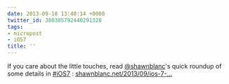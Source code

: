 ```yaml
---
date: 2013-09-18 13:40:14 +0000
twitter_id: 380385792440291328
tags:
- micropost
- iOS7
title: ''
---
```


If you care about the little touches, read [@shawnblanc](https://twitter.com/shawnblanc)'s quick roundup of some details in [#iOS7](https://twitter.com/hashtag/iOS7) : [shawnblanc.net/2013/09/ios-7-…](http://shawnblanc.net/2013/09/ios-7-the-delightful-details/)
